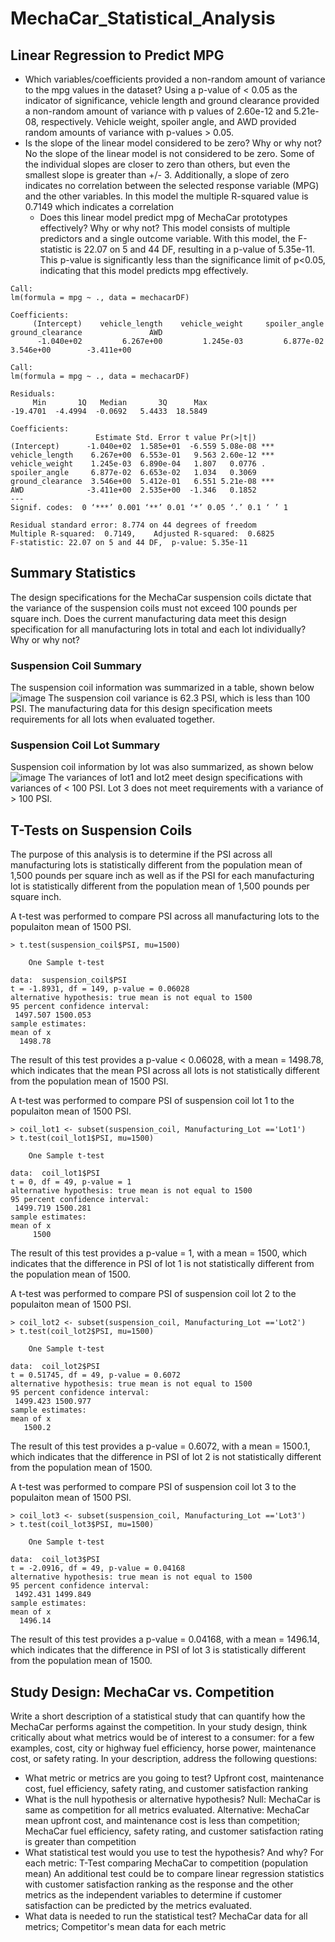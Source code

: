 # MechaCar_Statistical_Analysis

## Linear Regression to Predict MPG
- Which variables/coefficients provided a non-random amount of variance to the mpg values in the dataset?
  Using a p-value of < 0.05 as the indicator of significance, vehicle length and ground clearance provided a non-random amount of variance with p values of 2.60e-12 and 5.21e-08, respectively. Vehicle weight, spoiler angle, and AWD provided random amounts of variance with p-values > 0.05.
- Is the slope of the linear model considered to be zero? Why or why not?
  No the slope of the linear model is not considered to be zero. Some of the individual slopes are closer to zero than others, but even the smallest slope is greater than +/- 3. Additionally, a slope of zero indicates no correlation between the selected response variable (MPG) and the other variables. In this model the multiple R-squared value is 0.7149 which indicates a correlation
  - Does this linear model predict mpg of MechaCar prototypes effectively? Why or why not?
  This model consists of multiple predictors and a single outcome variable. With this model, the F-statistic is 22.07 on 5 and 44 DF, resulting in a p-value of 5.35e-11. This p-value is significantly less than the significance limit of p<0.05, indicating that this model predicts mpg effectively.
```
Call:
lm(formula = mpg ~ ., data = mechacarDF)

Coefficients:
     (Intercept)    vehicle_length    vehicle_weight     spoiler_angle  ground_clearance               AWD  
      -1.040e+02         6.267e+00         1.245e-03         6.877e-02         3.546e+00        -3.411e+00  

Call:
lm(formula = mpg ~ ., data = mechacarDF)

Residuals:
     Min       1Q   Median       3Q      Max 
-19.4701  -4.4994  -0.0692   5.4433  18.5849 

Coefficients:
                   Estimate Std. Error t value Pr(>|t|)    
(Intercept)      -1.040e+02  1.585e+01  -6.559 5.08e-08 ***
vehicle_length    6.267e+00  6.553e-01   9.563 2.60e-12 ***
vehicle_weight    1.245e-03  6.890e-04   1.807   0.0776 .  
spoiler_angle     6.877e-02  6.653e-02   1.034   0.3069    
ground_clearance  3.546e+00  5.412e-01   6.551 5.21e-08 ***
AWD              -3.411e+00  2.535e+00  -1.346   0.1852    
---
Signif. codes:  0 ‘***’ 0.001 ‘**’ 0.01 ‘*’ 0.05 ‘.’ 0.1 ‘ ’ 1

Residual standard error: 8.774 on 44 degrees of freedom
Multiple R-squared:  0.7149,	Adjusted R-squared:  0.6825 
F-statistic: 22.07 on 5 and 44 DF,  p-value: 5.35e-11

```
## Summary Statistics
The design specifications for the MechaCar suspension coils dictate that the variance of the suspension coils must not exceed 100 pounds per square inch. Does the current manufacturing data meet this design specification for all manufacturing lots in total and each lot individually? Why or why not?

### Suspension Coil Summary
The suspension coil information was summarized in a table, shown below
![image](suspension_coil)
The suspension coil variance is 62.3 PSI, which is less than 100 PSI. The manufacturing data for this design specification meets requirements for all lots when evaluated together.  

### Suspension Coil Lot Summary
Suspension coil information by lot was also summarized, as shown below
![image](suspension_coil)
The variances of lot1 and lot2 meet design specifications with variances of < 100 PSI. Lot 3 does not meet requirements with a variance of > 100 PSI.



## T-Tests on Suspension Coils
The purpose of this analysis is to determine if the PSI across all manufacturing lots is statistically different from the population mean of 1,500 pounds per square inch as well as if the PSI for each manufacturing lot is statistically different from the population mean of 1,500 pounds per square inch.


A t-test was performed to compare PSI across all manufacturing lots to the populaiton mean of 1500 PSI.
```
> t.test(suspension_coil$PSI, mu=1500)

	One Sample t-test

data:  suspension_coil$PSI
t = -1.8931, df = 149, p-value = 0.06028
alternative hypothesis: true mean is not equal to 1500
95 percent confidence interval:
 1497.507 1500.053
sample estimates:
mean of x 
  1498.78 
```
The result of this test provides a p-value < 0.06028, with a mean = 1498.78, which indicates that the mean PSI across all lots is not statistically different from the population mean of 1500 PSI.


A t-test was performed to compare PSI of suspension coil lot 1 to the populaiton mean of 1500 PSI.
```
> coil_lot1 <- subset(suspension_coil, Manufacturing_Lot =='Lot1')
> t.test(coil_lot1$PSI, mu=1500)

	One Sample t-test

data:  coil_lot1$PSI
t = 0, df = 49, p-value = 1
alternative hypothesis: true mean is not equal to 1500
95 percent confidence interval:
 1499.719 1500.281
sample estimates:
mean of x 
     1500 
```
The result of this test provides a p-value = 1, with a mean = 1500, which indicates that the difference in PSI of lot 1 is not statistically different from the population mean of 1500.


A t-test was performed to compare PSI of suspension coil lot 2 to the populaiton mean of 1500 PSI.
```
> coil_lot2 <- subset(suspension_coil, Manufacturing_Lot =='Lot2')
> t.test(coil_lot2$PSI, mu=1500)

	One Sample t-test

data:  coil_lot2$PSI
t = 0.51745, df = 49, p-value = 0.6072
alternative hypothesis: true mean is not equal to 1500
95 percent confidence interval:
 1499.423 1500.977
sample estimates:
mean of x 
   1500.2 
```
The result of this test provides a p-value = 0.6072, with a mean = 1500.1, which indicates that the difference in PSI of lot 2 is not statistically different from the population mean of 1500.



A t-test was performed to compare PSI of suspension coil lot 3 to the populaiton mean of 1500 PSI.
```
> coil_lot3 <- subset(suspension_coil, Manufacturing_Lot =='Lot3')
> t.test(coil_lot3$PSI, mu=1500)

	One Sample t-test

data:  coil_lot3$PSI
t = -2.0916, df = 49, p-value = 0.04168
alternative hypothesis: true mean is not equal to 1500
95 percent confidence interval:
 1492.431 1499.849
sample estimates:
mean of x 
  1496.14 
```
The result of this test provides a p-value = 0.04168, with a mean = 1496.14, which indicates that the difference in PSI of lot 3 is statistically different from the population mean of 1500.


## Study Design: MechaCar vs. Competition
Write a short description of a statistical study that can quantify how the MechaCar performs against the competition. In your study design, think critically about what metrics would be of interest to a consumer: for a few examples, cost, city or highway fuel efficiency, horse power, maintenance cost, or safety rating.
In your description, address the following questions:
- What metric or metrics are you going to test?
Upfront cost, maintenance cost, fuel efficiency, safety rating, and customer satisfaction ranking
- What is the null hypothesis or alternative hypothesis?
Null: MechaCar is same as competition for all metrics evaluated. 
Alternative: MechaCar mean upfront cost, and maintenance cost is less than competition; MechaCar fuel efficiency, safety rating, and customer satisfaction rating is greater than competition
- What statistical test would you use to test the hypothesis? And why?
For each metric: T-Test comparing MechaCar to competition (population mean)
An additional test could be to compare linear regression statistics with customer satisfaction ranking as the response and the other metrics as the independent variables to determine if customer satisfaction can be predicted by the metrics evaluated.
- What data is needed to run the statistical test?
MechaCar data for all metrics; Competitor's mean data for each metric
